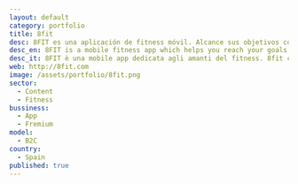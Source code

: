 ```yaml
---
layout: default
category: portfolio
title: 8fit
desc: 8FIT es una aplicación de fitness móvil. Alcance sus objetivos con entrenamiento personalizado y planes de comidas.
desc_en: 8FIT is a mobile fitness app which helps you reach your goals by providing you with a custom workout and meal plan.
desc_it: 8FIT è una mobile app dedicata agli amanti del fitness. 8fit consente di programmare i propri obiettivi con allenamenti e piani nutrizionali dedicati e personalizzati.
web: http://8fit.com
image: /assets/portfolio/8fit.png
sector: 
  - Content 
  - Fitness
bussiness: 
  - App
  - Fremium
model:
  - B2C
country: 
  - Spain
published: true
---
```


